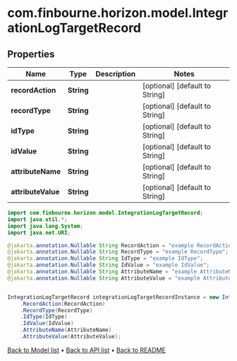 # com.finbourne.horizon.model.IntegrationLogTargetRecord

## Properties

Name | Type | Description | Notes
------------ | ------------- | ------------- | -------------
**recordAction** | **String** |  | [optional] [default to String]
**recordType** | **String** |  | [optional] [default to String]
**idType** | **String** |  | [optional] [default to String]
**idValue** | **String** |  | [optional] [default to String]
**attributeName** | **String** |  | [optional] [default to String]
**attributeValue** | **String** |  | [optional] [default to String]

```java
import com.finbourne.horizon.model.IntegrationLogTargetRecord;
import java.util.*;
import java.lang.System;
import java.net.URI;

@jakarta.annotation.Nullable String RecordAction = "example RecordAction";
@jakarta.annotation.Nullable String RecordType = "example RecordType";
@jakarta.annotation.Nullable String IdType = "example IdType";
@jakarta.annotation.Nullable String IdValue = "example IdValue";
@jakarta.annotation.Nullable String AttributeName = "example AttributeName";
@jakarta.annotation.Nullable String AttributeValue = "example AttributeValue";


IntegrationLogTargetRecord integrationLogTargetRecordInstance = new IntegrationLogTargetRecord()
    .RecordAction(RecordAction)
    .RecordType(RecordType)
    .IdType(IdType)
    .IdValue(IdValue)
    .AttributeName(AttributeName)
    .AttributeValue(AttributeValue);
```


[Back to Model list](../README.md#documentation-for-models) &#8226; [Back to API list](../README.md#documentation-for-api-endpoints) &#8226; [Back to README](../README.md)
